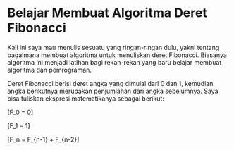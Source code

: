 Belajar Membuat Algoritma Deret Fibonacci
================

Kali ini saya mau menulis sesuatu yang ringan-ringan dulu, yakni tentang
bagaimana membuat algoritma untuk menuliskan deret Fibonacci. Biasanya
algoritma ini menjadi latihan bagi rekan-rekan yang baru belajar membuat
algoritma dan pemrograman.

Deret Fibonacci berisi deret angka yang dimulai dari 0 dan 1, kemudian
angka berikutnya merupakan penjumlahan dari angka sebelumnya. Saya bisa
tuliskan ekspresi matematikanya sebagai berikut:

\[F_0 = 0\]

\[F_1 = 1\]

\[F_n = F_{n-1} + F_{n-2}\]
